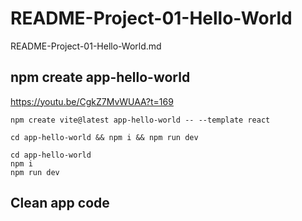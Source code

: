 # README-Project-01-Hello-World

README-Project-01-Hello-World.md

## npm create app-hello-world

https://youtu.be/CgkZ7MvWUAA?t=169

```
npm create vite@latest app-hello-world -- --template react

cd app-hello-world && npm i && npm run dev

cd app-hello-world 
npm i
npm run dev
```
## Clean app code

